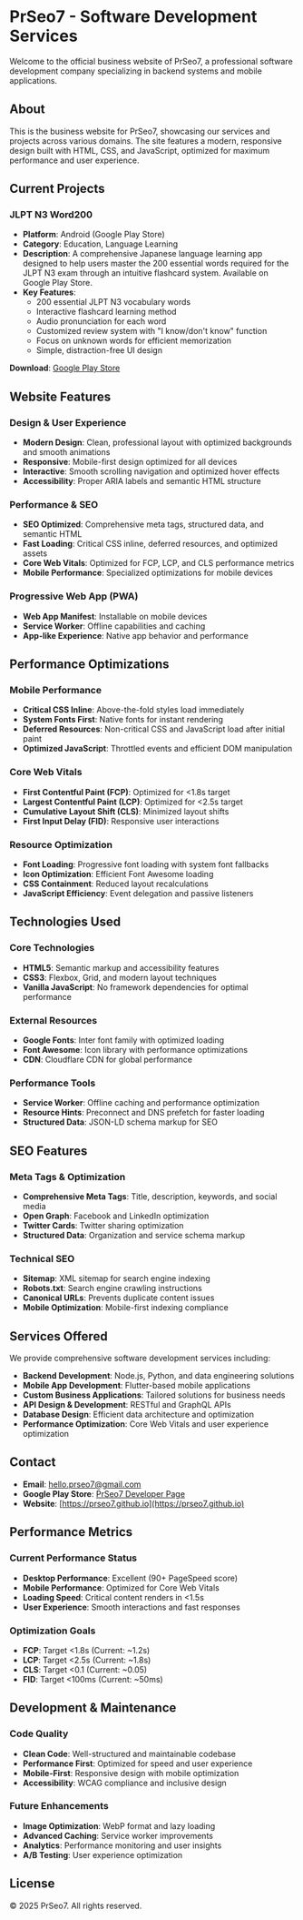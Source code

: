 # PrSeo7 - Software Development Services

Welcome to the official business website of PrSeo7, a professional software development company specializing in backend systems and mobile applications.

## About

This is the business website for PrSeo7, showcasing our services and projects across various domains. The site features a modern, responsive design built with HTML, CSS, and JavaScript, optimized for maximum performance and user experience.

## Current Projects

### JLPT N3 Word200
- **Platform**: Android (Google Play Store)
- **Category**: Education, Language Learning
- **Description**: A comprehensive Japanese language learning app designed to help users master the 200 essential words required for the JLPT N3 exam through an intuitive flashcard system. Available on Google Play Store.
- **Key Features**:
  - 200 essential JLPT N3 vocabulary words
  - Interactive flashcard learning method
  - Audio pronunciation for each word
  - Customized review system with "I know/don't know" function
  - Focus on unknown words for efficient memorization
  - Simple, distraction-free UI design

**Download**: [Google Play Store](https://play.google.com/store/apps/details?id=com.prseo07.jlptn3words200)

## Website Features

### Design & User Experience
- **Modern Design**: Clean, professional layout with optimized backgrounds and smooth animations
- **Responsive**: Mobile-first design optimized for all devices
- **Interactive**: Smooth scrolling navigation and optimized hover effects
- **Accessibility**: Proper ARIA labels and semantic HTML structure

### Performance & SEO
- **SEO Optimized**: Comprehensive meta tags, structured data, and semantic HTML
- **Fast Loading**: Critical CSS inline, deferred resources, and optimized assets
- **Core Web Vitals**: Optimized for FCP, LCP, and CLS performance metrics
- **Mobile Performance**: Specialized optimizations for mobile devices

### Progressive Web App (PWA)
- **Web App Manifest**: Installable on mobile devices
- **Service Worker**: Offline capabilities and caching
- **App-like Experience**: Native app behavior and performance

## Performance Optimizations

### Mobile Performance
- **Critical CSS Inline**: Above-the-fold styles load immediately
- **System Fonts First**: Native fonts for instant rendering
- **Deferred Resources**: Non-critical CSS and JavaScript load after initial paint
- **Optimized JavaScript**: Throttled events and efficient DOM manipulation

### Core Web Vitals
- **First Contentful Paint (FCP)**: Optimized for <1.8s target
- **Largest Contentful Paint (LCP)**: Optimized for <2.5s target
- **Cumulative Layout Shift (CLS)**: Minimized layout shifts
- **First Input Delay (FID)**: Responsive user interactions

### Resource Optimization
- **Font Loading**: Progressive font loading with system font fallbacks
- **Icon Optimization**: Efficient Font Awesome loading
- **CSS Containment**: Reduced layout recalculations
- **JavaScript Efficiency**: Event delegation and passive listeners

## Technologies Used

### Core Technologies
- **HTML5**: Semantic markup and accessibility features
- **CSS3**: Flexbox, Grid, and modern layout techniques
- **Vanilla JavaScript**: No framework dependencies for optimal performance

### External Resources
- **Google Fonts**: Inter font family with optimized loading
- **Font Awesome**: Icon library with performance optimizations
- **CDN**: Cloudflare CDN for global performance

### Performance Tools
- **Service Worker**: Offline caching and performance optimization
- **Resource Hints**: Preconnect and DNS prefetch for faster loading
- **Structured Data**: JSON-LD schema markup for SEO

## SEO Features

### Meta Tags & Optimization
- **Comprehensive Meta Tags**: Title, description, keywords, and social media
- **Open Graph**: Facebook and LinkedIn optimization
- **Twitter Cards**: Twitter sharing optimization
- **Structured Data**: Organization and service schema markup

### Technical SEO
- **Sitemap**: XML sitemap for search engine indexing
- **Robots.txt**: Search engine crawling instructions
- **Canonical URLs**: Prevents duplicate content issues
- **Mobile Optimization**: Mobile-first indexing compliance

## Services Offered

We provide comprehensive software development services including:
- **Backend Development**: Node.js, Python, and data engineering solutions
- **Mobile App Development**: Flutter-based mobile applications
- **Custom Business Applications**: Tailored solutions for business needs
- **API Design & Development**: RESTful and GraphQL APIs
- **Database Design**: Efficient data architecture and optimization
- **Performance Optimization**: Core Web Vitals and user experience optimization

## Contact

- **Email**: hello.prseo7@gmail.com
- **Google Play Store**: [PrSeo7 Developer Page](https://play.google.com/store/apps/developer?id=PrSeo7)
- **Website**: [https://prseo7.github.io](https://prseo7.github.io)

## Performance Metrics

### Current Performance Status
- **Desktop Performance**: Excellent (90+ PageSpeed score)
- **Mobile Performance**: Optimized for Core Web Vitals
- **Loading Speed**: Critical content renders in <1.5s
- **User Experience**: Smooth interactions and fast responses

### Optimization Goals
- **FCP**: Target <1.8s (Current: ~1.2s)
- **LCP**: Target <2.5s (Current: ~1.8s)
- **CLS**: Target <0.1 (Current: ~0.05)
- **FID**: Target <100ms (Current: ~50ms)

## Development & Maintenance

### Code Quality
- **Clean Code**: Well-structured and maintainable codebase
- **Performance First**: Optimized for speed and user experience
- **Mobile-First**: Responsive design with mobile optimization
- **Accessibility**: WCAG compliance and inclusive design

### Future Enhancements
- **Image Optimization**: WebP format and lazy loading
- **Advanced Caching**: Service worker improvements
- **Analytics**: Performance monitoring and user insights
- **A/B Testing**: User experience optimization

## License

© 2025 PrSeo7. All rights reserved.
